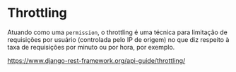 
# Throttling

Atuando como uma `permission`, o throttling é uma técnica para limitação de 
requisições por usuário (controlada pelo IP de origem) no que diz respeito à 
taxa de requisições por minuto ou por hora, por exemplo.

https://www.django-rest-framework.org/api-guide/throttling/
